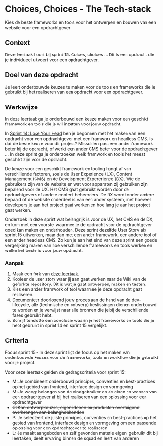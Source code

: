 
# Choices, Choices - The Tech-stack

Kies de beste frameworks en tools voor het ontwerpen en bouwen van een website voor een opdrachtgever 

## Context
Deze leertaak hoort bij sprint 15: Coices, choices ... Dit is een opdracht die je individueel uitvoert voor een opdrachtgever.

## Doel van deze opdracht
Je leert onderbouwde keuzes te maken voor de tools en frameworks die je gebruikt bij het realiseren van een opdracht voor een opdrachtgever.

## Werkwijze

In deze leertaak ga je onderbouwd een keuze maken voor een geschikt framework en tools die je wil inzetten voor jouw opdracht. 

In [Sprint 14: Lose Your Head](https://github.com/fdnd-task/lose-your-head-the-client-case) ben je begonnen met het maken van een opdracht voor een opdrachtgever met een framwork en headless CMS. Is dat de beste keuze voor dit project? Misschien past een ander framework beter bij de opdracht, of werkt een ander CMS beter voor de opdrachtgever ... In deze sprint ga je onderzoeken welk framwork en tools het meest geschikt zijn voor de opdracht. 

De keuze voor een geschikt framework en tooling hangt af van verschillende factoren, zoals de User Experience (UX), Content Management (CMS) en de Development Expererience (DX). Wie de gebruikers zijn van de website en wat voor apparaten zij gebruiken zijn bepalend voor de UX. Het CMS gaat gebruikt worden door de opdrachtgevers of andere content beheerders. De DX wordt onder andere bepaald of de website onderdeel is van een ander systeem, met hoeveel developers je aan het project gaat werken en hoe lang je aan het project gaat werken. 

Onderzoek in deze sprint wat belangrijk is voor de UX, het CMS en de DX, en kom met een voorstel waarmee je de opdracht voor de opdrachtgever goed kan maken en onderhouden. Deze sprint dezelfde User Story als sprint 15 uitwerken, maar dan met een ander framework, een andere tool of een ander headless CMS. Zo kun je aan het eind van deze sprint een goede vergelijking maken van hoe verschillende frameworks en tools werken en welke het beste is voor jouw opdracht. 


### Aanpak

1. Maak een fork van [deze leertaak](https://github.com/fdnd-task/choices-choices-the-tech-stack/).
2. Kopieer de user story waar jij aan gaat werken naar de Wiki van de geforkte repository. Dit is wat je gaat ontwerpen, maken en testen.
3. Kies een ander framwork of tool waarmee je deze opdracht gaat realiseren.
4. Documenteer doorlopend jouw proces aan de hand van de dev-lifecycle, alle (technische en ontwerp) beslissingen dienen onderbouwd te worden en je verwijst naar alle bronnen die je bij de verschillende fases gebruikt hebt. 
5. Schrijf tenslotte een conclusie waarin je het frameworks en tools die je hebt gebruikt in sprint 14 en sprint 15 vergelijkt. 


## Criteria

Focus sprint 15 - In deze sprint ligt de focus op het maken van onderbouwde keuzes voor de frameworks, tools en workflow die je gebruikt voor je project.

Voor deze leertaak gelden de gedragscriteria voor sprint 15: 
* M: Je combineert onderbouwd principes, conventies en best-practices op het gebied van frontend, interface design en vormgeving
* M: Je weegt belangen van de eindgebruiker en de eisen en wensen van een opdrachtgever af bij het realiseren van een oplossing voor een opdrachtgever
* ~~C: Kan ontwerpkeuzes, eigen ideeën en producten overtuigend overbrengen aan belanghebbenden~~
* P: Je selecteert de juiste principes, conventies en best-practices op het gebied van frontend, interface design en vormgeving om een passende oplossing voor een opdrachtgever te realiseren
* L: Je maakt aangeboden en zelf gevonden materie eigen, gebruikt dit bij leertaken, deelt ervaring binnen de squad en leert van anderen

